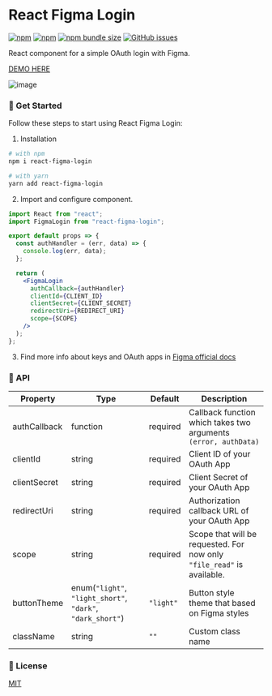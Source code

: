 # React Figma Login

[![npm](https://img.shields.io/npm/v/react-figma-login?logo=npm&cacheSeconds=1800)](https://www.npmjs.com/package/react-figma-login)
[![npm](https://img.shields.io/npm/dt/react-figma-login?cacheSeconds=1800)](https://www.npmjs.com/package/react-figma-login)
[![npm bundle size](https://img.shields.io/bundlephobia/minzip/react-figma-login?cacheSeconds=1800)](https://www.npmjs.com/package/react-figma-login)
[![GitHub issues](https://img.shields.io/github/issues/alexandrtovmach/react-figma-login?cacheSeconds=1800)](https://github.com/alexandrtovmach/react-figma-login/issues)

React component for a simple OAuth login with Figma.

[DEMO HERE](https://alexandrtovmach.github.io/react-figma-login/)

![image](https://user-images.githubusercontent.com/28801003/70469597-ff2f5300-1ad1-11ea-880f-2d604d9ed41b.png)

### 🚀 Get Started

Follow these steps to start using React Figma Login:

1. Installation

```sh
# with npm
npm i react-figma-login

# with yarn
yarn add react-figma-login
```

2. Import and configure component.

```jsx
import React from "react";
import FigmaLogin from "react-figma-login";

export default props => {
  const authHandler = (err, data) => {
    console.log(err, data);
  };

  return (
    <FigmaLogin
      authCallback={authHandler}
      clientId={CLIENT_ID}
      clientSecret={CLIENT_SECRET}
      redirectUri={REDIRECT_URI}
      scope={SCOPE}
    />
  );
};
```

3. Find more info about keys and OAuth apps in [Figma official docs](https://www.figma.com/developers/api#oauth2)

### 📖 API

| Property     | Type                                                       | Default   | Description                                                            |
| ------------ | ---------------------------------------------------------- | --------- | ---------------------------------------------------------------------- |
| authCallback | function                                                   | required  | Callback function which takes two arguments `(error, authData)`        |
| clientId     | string                                                     | required  | Client ID of your OAuth App                                            |
| clientSecret | string                                                     | required  | Client Secret of your OAuth App                                        |
| redirectUri  | string                                                     | required  | Authorization callback URL of your OAuth App                           |
| scope        | string                                                     | required  | Scope that will be requested. For now only `"file_read"` is available. |
| buttonTheme  | enum(`"light"`, `"light_short"`, `"dark"`, `"dark_short"`) | `"light"` | Button style theme that based on Figma styles                         |
| className    | string                                                     | `""`      | Custom class name                                                      |

### 📝 License

[MIT](https://github.com/nishanths/license/blob/master/LICENSE)